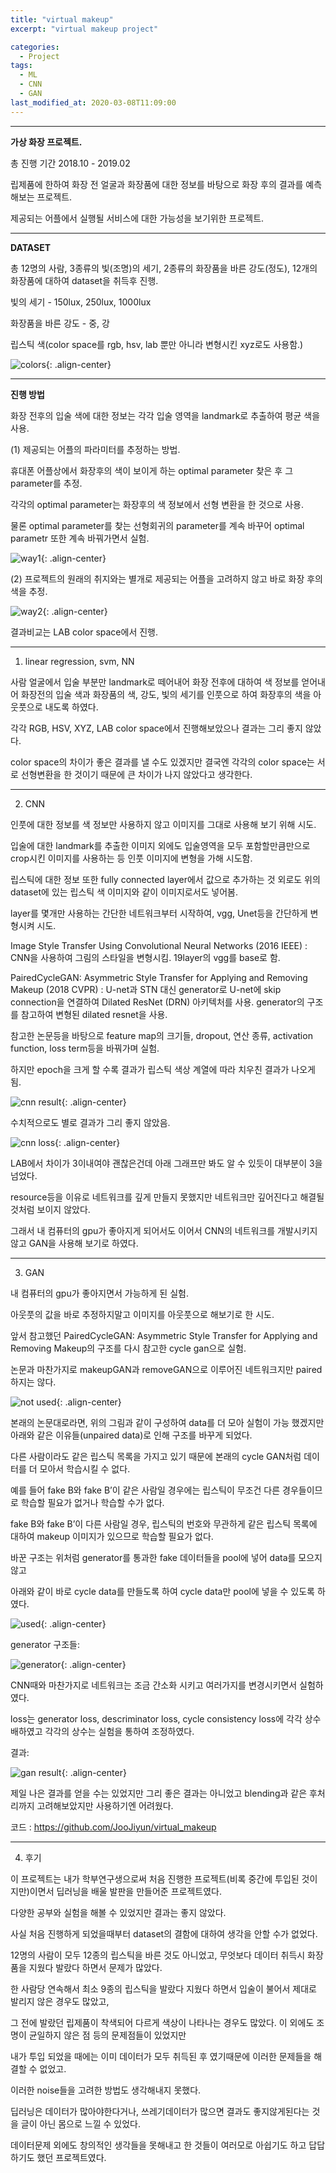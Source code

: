 ```yaml
---
title: "virtual makeup"
excerpt: "virtual makeup project"

categories:
  - Project
tags:
  - ML
  - CNN
  - GAN
last_modified_at: 2020-03-08T11:09:00
---
```


---
**가상 화장 프로젝트.**

총 진행 기간 2018.10 - 2019.02

립제품에 한하여 화장 전 얼굴과 화장품에 대한 정보를 바탕으로 화장 후의 결과를 예측해보는 프로젝트.

제공되는 어플에서 실행될 서비스에 대한 가능성을 보기위한 프로젝트.

---
**DATASET**

총 12명의 사람, 3종류의 빛(조명)의 세기, 2종류의 화장품을 바른 강도(정도), 12개의 화장품에 대하여 dataset을 취득후 진행.

빛의 세기 - 150lux, 250lux, 1000lux

화장품을 바른 강도 - 중, 강

립스틱 색(color space를 rgb, hsv, lab 뿐만 아니라 변형시킨 xyz로도 사용함.)

![colors](https://joojiyun.github.io/assets/post_project/lipstick_colors.png){: .align-center} 

---
**진행 방법**

화장 전후의 입술 색에 대한 정보는 각각 입술 영역을 landmark로 추출하여 평균 색을 사용.

(1) 제공되는 어플의 파라미터를 추정하는 방법. 

휴대폰 어플상에서 화장후의 색이 보이게 하는 optimal parameter 찾은 후 그 parameter를 추정. 

각각의 optimal parameter는 화장후의 색 정보에서 선형 변환을 한 것으로 사용.

물론 optimal parameter를 찾는 선형회귀의 parameter를 계속 바꾸어 optimal parametr 또한 계속 바꿔가면서 실험.

![way1](https://joojiyun.github.io/assets/post_project/lipsticks_1.png){: .align-center} 

(2) 프로젝트의 원래의 취지와는 별개로 제공되는 어플을 고려하지 않고 바로 화장 후의 색을 추정.

![way2](https://joojiyun.github.io/assets/post_project/lipsticks_2.png){: .align-center} 

결과비교는 LAB color space에서 진행. 


---

1) linear regression, svm, NN

사람 얼굴에서 입술 부분만 landmark로 떼어내어 화장 전후에 대하여 색 정보를 얻어내어
화장전의 입술 색과 화장품의 색, 강도, 빛의 세기를 인풋으로 하여 화장후의 색을 아웃풋으로 내도록 하였다.

각각 RGB, HSV, XYZ, LAB color space에서 진행해보았으나 결과는 그리 좋지 않았다.

color space의 차이가 좋은 결과를 낼 수도 있겠지만 결국엔 각각의 color space는 서로 선형변환을 한 것이기 때문에 큰 차이가 나지 않았다고 생각한다.


---
2) CNN

인풋에 대한 정보를 색 정보만 사용하지 않고 이미지를 그대로 사용해 보기 위해 시도.

입술에 대한 landmark를 추출한 이미지 외에도 입술영역을 모두 포함할만큼만으로 crop시킨 이미지를 사용하는 등 인풋 이미지에 변형을 가해 시도함.

립스틱에 대한 정보 또한 fully connected layer에서 값으로 추가하는 것 외로도 위의 dataset에 있는 립스틱 색 이미지와 같이 이미지로서도 넣어봄.

layer를 몇개만 사용하는 간단한 네트워크부터 시작하여, vgg, Unet등을 간단하게 변형시켜 시도.

Image Style Transfer Using Convolutional Neural Networks (2016 IEEE)
: CNN을 사용하여 그림의 스타일을 변형시킴. 19layer의 vgg를 base로 함.

PairedCycleGAN: Asymmetric Style Transfer for Applying and Removing Makeup (2018 CVPR)
: U-net과 STN 대신 generator로 U-net에 skip connection을 연결하여 Dilated ResNet (DRN) 아키텍처를 사용. 
generator의 구조를 참고하여 변형된 dilated resnet을 사용.


참고한 논문등을 바탕으로 feature map의 크기들, dropout, 연산 종류, activation function, loss term등을 바꿔가며 실험.

하지만 epoch을 크게 할 수록 결과가 립스틱 색상 계열에 따라 치우친 결과가 나오게 됨.

![cnn result](https://joojiyun.github.io/assets/post_project/cnn_result.png){: .align-center} 

수치적으로도 별로 결과가 그리 좋지 않았음.

![cnn loss](https://joojiyun.github.io/assets/post_project/CNN_loss.png){: .align-center} 

LAB에서 차이가 3이내여야 괜찮은건데 아래 그래프만 봐도 알 수 있듯이 대부분이 3을 넘었다.

resource등을 이유로 네트워크를 깊게 만들지 못했지만 네트워크만 깊어진다고 해결될 것처럼 보이지 않았다.

그래서 내 컴퓨터의 gpu가 좋아지게 되어서도 이어서 CNN의 네트워크를 개발시키지 않고 GAN을 사용해 보기로 하였다.


---
3) GAN

내 컴퓨터의 gpu가 좋아지면서 가능하게 된 실험.

아웃풋의 값을 바로 추정하지말고 이미지를 아웃풋으로 해보기로 한 시도.

앞서 참고했던 PairedCycleGAN: Asymmetric Style Transfer for Applying and Removing Makeup의 구조를 다시 참고한 cycle gan으로 실험.

논문과 마찬가지로 makeupGAN과 removeGAN으로 이루어진 네트워크지만 paired하지는 않다.

![not used](https://joojiyun.github.io/assets/post_project/not_used.png){: .align-center} 

본래의 논문대로라면, 위의 그림과 같이 구성하여 data를 더 모아 실험이 가능 했겠지만 아래와 같은 이유들(unpaired data)로 인해 구조를 바꾸게 되었다.


다른 사람이라도 같은 립스틱 목록을 가지고 있기 때문에 본래의 cycle GAN처럼 데이터를 더 모아서 학습시킬 수 없다.


예를 들어 fake B와 fake B’이 같은 사람일 경우에는 립스틱이 무조건 다른 경우들이므로 학습할 필요가 없거나 학습할 수가 없다.

fake B와 fake B’이 다른 사람일 경우, 립스틱의 번호와 무관하게 같은 립스틱 목록에 대하여 makeup 이미지가 있으므로 학습할 필요가 없다.

바꾼 구조는 위처럼 generator를 통과한 fake 데이터들을 pool에 넣어 data를 모으지 않고 

아래와 같이 바로 cycle data를 만들도록 하여 cycle data만 pool에 넣을 수 있도록 하였다.

![used](https://joojiyun.github.io/assets/post_project/used.png){: .align-center} 

generator 구조들:

![generator](https://joojiyun.github.io/assets/post_project/generator.png){: .align-center} 

CNN때와 마찬가지로 네트워크는 조금 간소화 시키고 여러가지를 변경시키면서 실험하였다.

loss는 generator loss, descriminator loss, cycle consistency loss에 각각 상수배하였고 각각의 상수는 실험을 통하여 조정하였다.

결과:

![gan result](https://joojiyun.github.io/assets/post_project/gan_result.png){: .align-center} 

제일 나은 결과를 얻을 수는 있었지만 그리 좋은 결과는 아니었고 blending과 같은 후처리까지 고려해보았지만 사용하기엔 어려웠다.

코드 : <https://github.com/JooJiyun/virtual_makeup>


---
4) 후기

이 프로젝트는 내가 학부연구생으로써 처음 진행한 프로젝트(비록 중간에 투입된 것이지만)이면서 딥러닝을 배울 발판을 만들어준 프로젝트였다. 

다양한 공부와 실험을 해볼 수 있었지만 결과는 좋지 않았다.

사실 처음 진행하게 되었을때부터 dataset의 결함에 대하여 생각을 안할 수가 없었다.

12명의 사람이 모두 12종의 립스틱을 바른 것도 아니었고, 무엇보다 데이터 취득시 화장품을 지웠다 발랐다 하면서 문제가 많았다.

한 사람당 연속해서 최소 9종의 립스틱을 발랐다 지웠다 하면서 입술이 불어서 제대로 발리지 않은 경우도 많았고,

그 전에 발랐던 립제품이 착색되어 다르게 색상이 나타나는 경우도 많았다. 이 외에도 조명이 균일하지 않은 점 등의 문제점들이 있었지만

내가 투입 되었을 때에는 이미 데이터가 모두 취득된 후 였기때문에 이러한 문제들을 해결할 수 없었고.

이러한 noise들을 고려한 방법도 생각해내지 못했다.

딥러닝은 데이터가 많아야한다거나, 쓰레기데이터가 많으면 결과도 좋지않게된다는 것을 글이 아닌 몸으로 느낄 수 있었다.

데이터문제 외에도 창의적인 생각들을 못해내고 한 것들이 여러모로 아쉽기도 하고 답답하기도 했던 프로젝트였다.


